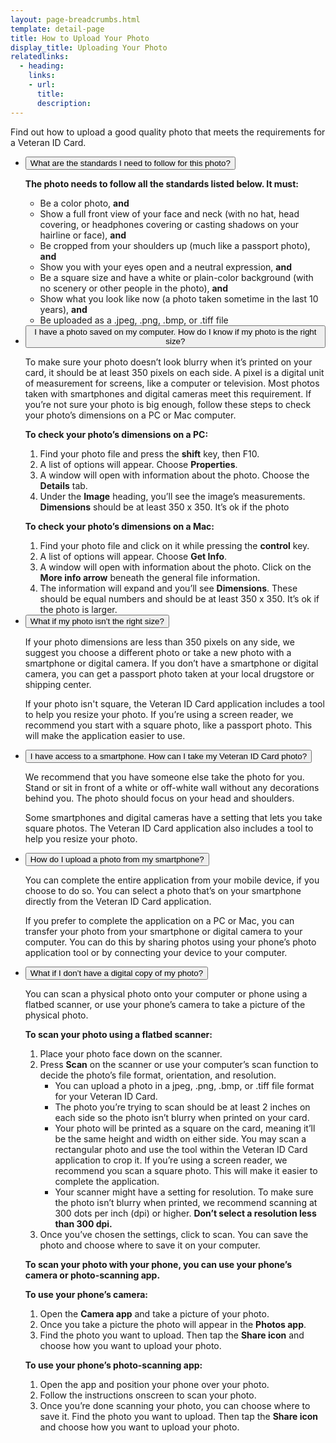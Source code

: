 ```yaml
---
layout: page-breadcrumbs.html
template: detail-page
title: How to Upload Your Photo
display_title: Uploading Your Photo
relatedlinks:
  - heading: 
    links:
    - url: 
      title: 
      description: 
---
```


<div class="va-introtext">

Find out how to upload a good quality photo that meets the requirements for a Veteran ID Card.

</div>

<div class="usa-accordion">
<ul class="usa-unstyled-list">
<li>
<button class="usa-button-unstyled usa-accordion-button" aria-controls="standards">What are the standards I need to follow for this photo?</button>
<div id="standards" class="usa-accordion-content">

<strong>The photo needs to follow all the standards listed below. It must:</strong>
<ul>
<li>Be a color photo, <strong>and</strong></li>
<li>Show a full front view of your face and neck (with no hat, head covering, or headphones covering or casting shadows on your hairline or face), <strong>and</strong></li>
<li>Be cropped from your shoulders up (much like a passport photo), <strong>and</strong></li>
<li>Show you with your eyes open and a neutral expression, <strong>and</strong></li>
<li>Be a square size and have a white or plain-color background (with no scenery or other people in the photo), <strong>and</strong></li>
<li>Show what you look like now (a photo taken sometime in the last 10 years), <strong>and</strong></li>
<li>Be uploaded as a .jpeg, .png, .bmp, or .tiff file</li>
</ul>

</div>
</li>
<li>
<button class="usa-button-unstyled usa-accordion-button" aria-controls="saved-photo">I have a photo saved on my computer. How do I know if my photo is the right size?</button>
<div id="saved-photo" class="usa-accordion-content">
 
To make sure your photo doesn’t look blurry when it’s printed on your card, it should be at least 350 pixels on each side. A pixel is a digital unit of measurement for screens, like a computer or television. Most photos taken with smartphones and digital cameras meet this requirement. 
If you’re not sure your photo is big enough, follow these steps to check your photo’s dimensions on a PC or Mac computer. 

**To check your photo’s dimensions on a PC:**

1. Find your photo file and press the **shift** key, then F10. 
2. A list of options will appear. Choose **Properties**.
3. A window will open with information about the photo. Choose the **Details** tab.
4. Under the **Image** heading, you’ll see the image’s measurements. **Dimensions** should be at least 350 x 350. It’s ok if the photo 

**To check your photo’s dimensions on a Mac:**

1. Find your photo file and click on it while pressing the **control** key.
2. A list of options will appear. Choose **Get Info**.
3. A window will open with information about the photo. Click on the **More info arrow** beneath the general file information.
4. The information will expand and you’ll see **Dimensions**. These should be equal numbers and should be at least 350 x 350. It’s ok if the photo is larger. 

</div>
</li>
<li>
<button class="usa-button-unstyled usa-accordion-button" aria-controls="right-size">What if my photo isn’t the right size?</button>
<div id="right-size" class="usa-accordion-content">
 
If your photo dimensions are less than 350 pixels on any side, we suggest you choose a different photo or take a new photo with a smartphone or digital camera. If you don’t have a smartphone or digital camera, you can get a passport photo taken at your local drugstore or shipping center. 

If your photo isn't square, the Veteran ID Card application includes a tool to help you resize your photo. If you’re using a screen reader, we recommend you start with a square photo, like a passport photo. This will make the application easier to use.  

</div>
</li>
<li>
<button class="usa-button-unstyled usa-accordion-button" aria-controls="access-smartphone">I have access to a smartphone. How can I take my Veteran ID Card photo?</button>
<div id="access-smartphone" class="usa-accordion-content">

We recommend that you have someone else take the photo for you. Stand or sit in front of a white or off-white wall without any decorations behind you. The photo should focus on your head and shoulders. 

Some smartphones and digital cameras have a setting that lets you take square photos. The Veteran ID Card application also includes a tool to help you resize your photo. 

</div>
</li>
<li>
<button class="usa-button-unstyled usa-accordion-button" aria-controls="upload-smartphone">How do I upload a photo from my smartphone?</button>
<div id="upload-smartphone" class="usa-accordion-content">

You can complete the entire application from your mobile device, if you choose to do so. You can select a photo that’s on your smartphone directly from the Veteran ID Card application. 

If you prefer to complete the application on a PC or Mac, you can transfer your photo from your smartphone or digital camera to your computer. You can do this by sharing photos using your phone’s photo application tool or by connecting your device to your computer.  

</div>
</li>
<li>
<button class="usa-button-unstyled usa-accordion-button" aria-controls="upload-physical">What if I don’t have a digital copy of my photo?</button>
<div id="upload-physical" class="usa-accordion-content">

You can scan a physical photo onto your computer or phone using a flatbed scanner, or use your phone’s camera to take a picture of the physical photo.

**To scan your photo using a flatbed scanner:**
1. Place your photo face down on the scanner.
2. Press <strong>Scan</strong> on the scanner or use your computer’s scan function to decide the photo’s file format, orientation, and resolution.  
   <ul>
   <li>You can upload a photo in a jpeg, .png, .bmp, or .tiff file format for your Veteran ID Card.</li>
   <li>The photo you’re trying to scan should be at least 2 inches on each side so the photo isn’t blurry when printed on your card.</li>
   <li>Your photo will be printed as a square on the card, meaning it’ll be the same height and width on either side. You may scan a rectangular photo and use the tool within the Veteran ID Card application to crop it. If you’re using a screen reader, we recommend you scan a square photo. This will make it easier to complete the application.</li>
   <li>Your scanner might have a setting for resolution. To make sure the photo isn’t blurry when printed, we recommend scanning at 300 dots per inch (dpi) or higher. <strong>Don’t select a resolution less than 300 dpi.</strong></li>
   </ul>
3. Once you’ve chosen the settings, click to scan. You can save the photo and choose where to save it on your computer. 

**To scan your photo with your phone, you can use your phone’s camera or photo-scanning app.**

**To use your phone’s camera:**
1. Open the **Camera app** and take a picture of your photo.
2. Once you take a picture the photo will appear in the **Photos app**.
3. Find the photo you want to upload. Then tap the **Share icon** and choose how you want to upload your photo. 

**To use your phone’s photo-scanning app:**
1. Open the app and position your phone over your photo. 
2. Follow the instructions onscreen to scan your photo. 
3. Once you’re done scanning your photo, you can choose where to save it. Find the photo you want to upload. Then tap the **Share icon** and choose how you want to upload your photo.   

</div>
</li>
</ul>
</div>

<script src="https://standards.usa.gov/assets/js/vendor/uswds.min.js" type="text/javascript"></script>
